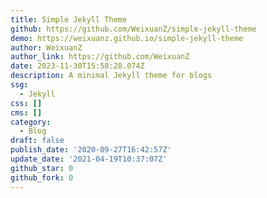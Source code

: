 ```yaml
---
title: Simple Jekyll Theme
github: https://github.com/WeixuanZ/simple-jekyll-theme
demo: https://weixuanz.github.io/simple-jekyll-theme
author: WeixuanZ
author_link: https://github.com/WeixuanZ
date: 2023-11-30T15:58:28.074Z
description: A minimal Jekyll theme for blogs
ssg:
  - Jekyll
css: []
cms: []
category:
  - Blog
draft: false
publish_date: '2020-09-27T16:42:57Z'
update_date: '2021-04-19T10:37:07Z'
github_star: 0
github_fork: 0
---
```

